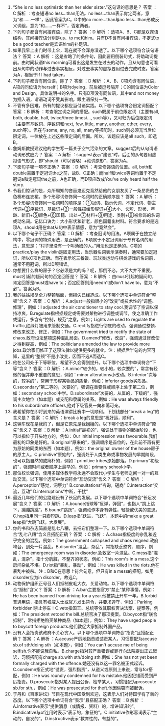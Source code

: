 1.  “She is no less optimistic than her elder sister.”这句话的意思是？
   答案 ：C
   解析 ：考查短语no less...than用法。no less...than表示肯定两者，意为“和……一样”，因此答案为C。D中的no more...than与no less...than形成反义词组，意为“和……一样不”，否定两者。
1.  下列句子都含有间接宾语，除了？
   答案 ：D
   解析 ：选项A、B、C都是双宾语结构，其间接宾语分别是us、to me和him。只有D不含有间接宾语，不定式to be a good teacher是宾语him的补足语。
1.  如果我早上出门时带上伞，现在就不会浑身湿透了。以下哪个选项符合该句语法？
   答案 ：A
   解析 ：这是省略了的条件句，因此要用倒装句式，将助动词提前。由时间状语this morning可看出这是发生在过去的动作，且从句意也可看出从句中的动作与过去事实相反，对过去事实的虚拟要用过去完成时态，答案为A，相当于If I had taken。
1.  下列句子都含有同位语，除了？
   答案 ：D
   解析 ：A、B、C项均含有同位语，A项的同位语为herself；B项为dyeing，前后被逗号隔开；C的同位语为Color and Design，具体说明书的名字。只有D项没有同位语，其中and not money为插入语，谓语动词不受其影响，跟主语保持一致。
1.  不管有多困难，所有的提议都应当付诸实践。以下哪个选项符合限定词搭配？
   答案 ：B
   解析 ：考查限定词之间的搭配。such既属于前位限定词（主要有all, both, double, half, twice/three times/..., such等），又可归为后位限定词（主要有基数词、序数词和next, few, little, many, another, other, every, such等）。但在与some, any, no, all, many等搭配时，such则必须充当后位限定词，一律放在上述这些限定词的后面。所以，该题应该是all such，即选B。
1.  詹姆斯教授建议他的学生写一篇关于空气污染的文章。suggest后的从句谓语动词形式应为？
       答案 ：A
       解析 ：suggest表示“建议”时，后面的从句要用虚拟语气形式，即“should（可以省略）+动词原形”，答案为A。
7.  下面句子哪一项不正确？
       答案 ：D
       解析 ：考查修饰语的位置。all, both和double需置于定冠词the之前，故B、C正确；而half和twice等词均置于不定冠词a和定冠词the之前，A也正确，而D项应改成You've only heard half the story.
8.  令我们惊讶的是，众所周知的吝啬鬼迈克竟然给他的女朋友买了一条昂贵的白色棉布连衣裙。多个形容词修饰同一名词时的正确顺序是？
       答案 ：A
       解析 ：多个形容词修饰同一名词时的顺序是：①冠词、指示代词、不定代词、物主代词+②序数词、基数词+③一般性描绘形容词+④大小、长短、形状、年龄、新旧+⑤颜色+⑥国籍、出处+⑦材料+⑧用途、类别+⑨被修饰的名词或动名词。记忆口诀为：大小形状和新老，颜色国籍出材料。符合要求的是选项A。should用在that从句中表示情感，意为“竟然会”。
9.  以下哪个句子不正确？
       答案 ：D
       解析 ：考查冠词的用法。A项属于在独立结构中，零冠词的特殊用法，是正确的。B项属于不定冠词用于专有名词的用法，意思是：“村子里没有一个叫汤姆的人。”用法也是正确的。C项的practice/play the violin是固定用法，当乐器名词表示演奏时，通常要加定冠词，所以C项也正确。而在表示吃三餐饭、玩球类运动与棋类游戏的名词前，通常不用冠词，所以D项错误。
10.  你想要什么样的房子？它必须是大的吗？呃，那倒不必，大不大并不重要。must引起的疑问句的否定回答是？
       答案 ：B
       解析 ：由must引起的疑问句，肯定回答是must或have to；否定回答则用needn't或don't have to，意为“不必”。答案为B。
11.  我的姑姑竭尽全力整顿局面，但损失已经造成。以下哪个选项中单词符合“整顿”含义？
       答案 ：C
       解析 ：A.adjust一般指很小的“改变”或技术性的“调整、修理”，例如：I adjusted the air conditioner to stay cool.我调节了空调以保持凉爽。B.regulate指根据规定或需要对某物进行调整或调节，使之准确工作或运行，多含有“控制，规范”之意，例如；Lights are used to regulate the traffic,红绿灯被用来管制交通。C.rectify指进行彻底的改动，强调通过整顿、修改来改正、修正，例如：The government tried to rectify the state of chaos.政府设法整顿这种混乱局面。D.amend“修改，改良”，强调通过修改使之得到提高，例如：The politicians amended the law to provide more jobs.政治家们修正了这项法律以提供更多的就业。注：根据后半句的内容可知，这里的“整顿”不是小改变，因而不选A而选C。
12.  他在公司处于下等职位，希望不久会得到提升。以下哪个选项中单词符合“下等”含义？
       答案 ：D
       解析 ：A.minor“较少的，较小的，较次要的”，常含有轻微的但并非不重要的意思，例如：minor alterations小改动。B.inferior“次等的，较劣的”，常用于形容某物品的质量，例如：inferior goods劣质品。C.secondary“第二等的，次要的”，强调在重要性或顺序上处于第二位，例如：secondary school中学。D.subordinate“次要的，从属的，下级的”，强调主次地位（如本题）或支配和隶属的关系。例如：He was always friendly to his subordinate officers,他对下级官员一向和蔼可亲。
13.  我希望你在即将到来的英语演讲比赛中一切顺利。下划线部分“break a leg”的含义是？
       答案 ：C
       解析 ：break a leg的意思是“祝好运，顺利”。
14.  这辆车现在是我的了，但是它原先是我姐姐的。以下哪个选项中单词符合“原先”含义？
       答案 ：B
       解析 ：A.initial“最初的”，强调处于事物的起始阶段，也可以指位于开头地方的，例如：Our initial impression was favourable.我们最初的印象是好的。B.original“原来的”，强调顺序是首位的，在此前不再有更为原始的同类的东西（如本题），例如：the original owner of the house房子的原主人。C.primitive“原始的”，强调处于人类生命或事物发展的早期阶段，也可以指自然的或简朴的，例如：primitive tribes原始部落。D.primary“初级的”，强调时间或者顺序上最早的，例如：primary school小学。
15.  那位校长强调，使用多媒体教学将永远不会取代小学生与老师之间一对一的互动交流。以下哪个选项中单词符合“互动交流”含义？
       答案 ：C
       解析 ：A.perception“感觉，洞察力” B.consultations“咨询，磋商” C.interaction“交流，互动” D.interruptions“中断，干扰”
16.  最近几年他们的公路建设有了长足的发展。以下哪个选项中单词符合“长足发展”含义？
       答案 ：D
       解析 ：A.bounce指球等“反弹，弹回”，也指人“跳上跳下，蹦蹦跳跳”。B.bound“跳跃”，强调动作本身有弹性，轻捷或优美的意思。C.hop指用同一只脚短跳。D.leap指“跃进，飞跃”，本题中的make a great leap指“大跳飞跃，大发展”。
17.  你的书和杂志简直是乱七八糟，去把它们整理一下。以下哪个选项中单词符合“乱七八糟”含义且搭配正确？
       答案 ：C
       解析 ：A.chaos指极度的杂乱和近乎完全的混乱，例如：The government collapsed and chaos reigned.政府垮台，到处一片混乱。B.disorder“混乱，杂乱”，常指缺乏整齐、顺序，例如：The emergency room was in disorder.急救室一片混乱。C.mess指“混乱，混杂”，指十分肮脏，不整齐的状态，例如：This room's in a mess.这个房间杂乱不堪。D.riot指“暴乱，暴动”，例如：He was killed in the riots.他在暴乱中被杀。注：B和C在意思上符合句意，但只有in a mess的搭配，如用disorder应为in disorder，故选C。
18.  动物保护组织正号召人们抵制皮毛大衣，关爱动物。以下哪个选项中单词符合“抵制”含义？
       答案 ：D
       解析 ：A.ban主要指官方“禁止”某种事情，例如：He has been banned from driving for a year.他被禁止开车一年。B.forbid普通用语，指具有权威人士或官方发出禁令，并要求遵守，例如：Parking forbidden!禁止停车！C.veto指国王、总统等依其职权否决法案、提案等，例如：The president vetoed the bill.总统否决了那项提案。D.boycott指“联合抵制”，常指拒绝购买某种商品（如本题），例如：They have urged people to boycott foreign products.他们敦促大家抵制外国产品。
19.  没有人会指责该政府不关心穷人。以下哪个选项中单词符合“指责”且搭配正确？
       答案 ：A
       解析 ：A.accuse严厉地指责或谴责某人，习惯搭配为accuse sb.of sth/doing sth（如本题），例如：You can't accuse me of being selfish.你不能说我自私。B.charge指对较严重错误或罪行向法院提出正式起诉，习惯搭配有charge sb.with sth/doing sth.例如：She has not yet been formally charged with the offence.她还没有以这一罪名被正式起诉。C.condemn指正式地“谴责，强烈指责”，从道义或原则上来说，常与for搭配，例如：He was roundly condemned for his mistake.他因犯错而受到严厉指责。D.prosecute指对某人提出公诉，检举某人，习惯搭配为prosecute sb.for sth.，例如：He was prosecuted for theft.他因偷窃而被起诉。
20.  于丹和《百家讲坛》节目在现代中国受到欢迎，这表示人们对待国学有了新的态度。以下哪个选项中单词符合“表示”且搭配正确？
       答案 ：B
       解析 ：A.informative表示“提供消息（或情报、资料）的，增进知识的”。B.indicative与of连用时表示“表示的，象征的”。C.initiative作形容词表示“主动的，自发的”。D.instructive表示“教育性的，有益的”。 